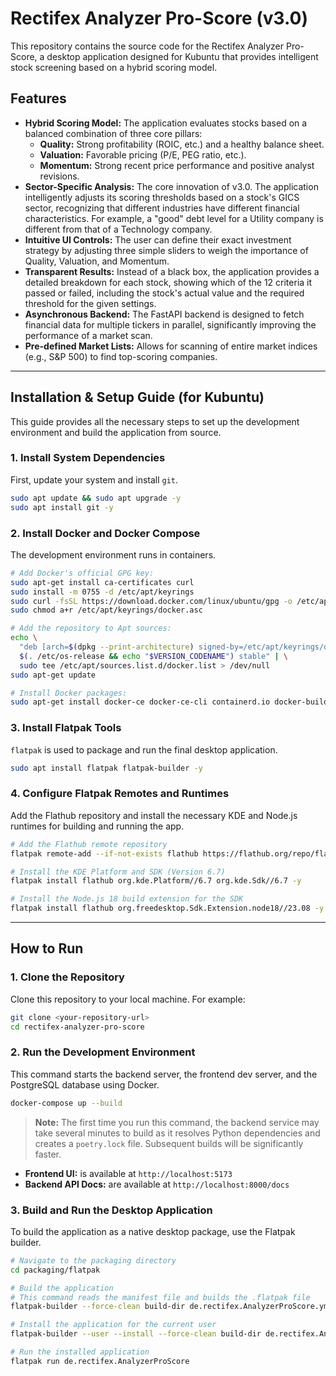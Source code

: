 # Rectifex Analyzer Pro-Score (v3.0)

This repository contains the source code for the Rectifex Analyzer Pro-Score, a desktop application designed for Kubuntu that provides intelligent stock screening based on a hybrid scoring model.

## Features

- **Hybrid Scoring Model:** The application evaluates stocks based on a balanced combination of three core pillars:
    - **Quality:** Strong profitability (ROIC, etc.) and a healthy balance sheet.
    - **Valuation:** Favorable pricing (P/E, PEG ratio, etc.).
    - **Momentum:** Strong recent price performance and positive analyst revisions.
- **Sector-Specific Analysis:** The core innovation of v3.0. The application intelligently adjusts its scoring thresholds based on a stock's GICS sector, recognizing that different industries have different financial characteristics. For example, a "good" debt level for a Utility company is different from that of a Technology company.
- **Intuitive UI Controls:** The user can define their exact investment strategy by adjusting three simple sliders to weigh the importance of Quality, Valuation, and Momentum.
- **Transparent Results:** Instead of a black box, the application provides a detailed breakdown for each stock, showing which of the 12 criteria it passed or failed, including the stock's actual value and the required threshold for the given settings.
- **Asynchronous Backend:** The FastAPI backend is designed to fetch financial data for multiple tickers in parallel, significantly improving the performance of a market scan.
- **Pre-defined Market Lists:** Allows for scanning of entire market indices (e.g., S&P 500) to find top-scoring companies.

---

## Installation & Setup Guide (for Kubuntu)

This guide provides all the necessary steps to set up the development environment and build the application from source.

### 1. Install System Dependencies

First, update your system and install `git`.

```bash
sudo apt update && sudo apt upgrade -y
sudo apt install git -y
```

### 2. Install Docker and Docker Compose

The development environment runs in containers.

```bash
# Add Docker's official GPG key:
sudo apt-get install ca-certificates curl
sudo install -m 0755 -d /etc/apt/keyrings
sudo curl -fsSL https://download.docker.com/linux/ubuntu/gpg -o /etc/apt/keyrings/docker.asc
sudo chmod a+r /etc/apt/keyrings/docker.asc

# Add the repository to Apt sources:
echo \
  "deb [arch=$(dpkg --print-architecture) signed-by=/etc/apt/keyrings/docker.asc] https://download.docker.com/linux/ubuntu \
  $(. /etc/os-release && echo "$VERSION_CODENAME") stable" | \
  sudo tee /etc/apt/sources.list.d/docker.list > /dev/null
sudo apt-get update

# Install Docker packages:
sudo apt-get install docker-ce docker-ce-cli containerd.io docker-buildx-plugin docker-compose-plugin -y
```

### 3. Install Flatpak Tools

`flatpak` is used to package and run the final desktop application.

```bash
sudo apt install flatpak flatpak-builder -y
```

### 4. Configure Flatpak Remotes and Runtimes

Add the Flathub repository and install the necessary KDE and Node.js runtimes for building and running the app.

```bash
# Add the Flathub remote repository
flatpak remote-add --if-not-exists flathub https://flathub.org/repo/flathub.flatpakrepo

# Install the KDE Platform and SDK (Version 6.7)
flatpak install flathub org.kde.Platform//6.7 org.kde.Sdk//6.7 -y

# Install the Node.js 18 build extension for the SDK
flatpak install flathub org.freedesktop.Sdk.Extension.node18//23.08 -y
```

---

## How to Run

### 1. Clone the Repository

Clone this repository to your local machine. For example:
```bash
git clone <your-repository-url>
cd rectifex-analyzer-pro-score
```

### 2. Run the Development Environment

This command starts the backend server, the frontend dev server, and the PostgreSQL database using Docker.

```bash
docker-compose up --build
```
> **Note:** The first time you run this command, the backend service may take several minutes to build as it resolves Python dependencies and creates a `poetry.lock` file. Subsequent builds will be significantly faster.

- **Frontend UI:** is available at `http://localhost:5173`
- **Backend API Docs:** are available at `http://localhost:8000/docs`

### 3. Build and Run the Desktop Application

To build the application as a native desktop package, use the Flatpak builder.

```bash
# Navigate to the packaging directory
cd packaging/flatpak

# Build the application
# This command reads the manifest file and builds the .flatpak file
flatpak-builder --force-clean build-dir de.rectifex.AnalyzerProScore.yml

# Install the application for the current user
flatpak-builder --user --install --force-clean build-dir de.rectifex.AnalyzerProScore.yml

# Run the installed application
flatpak run de.rectifex.AnalyzerProScore
```
